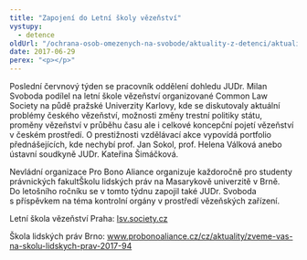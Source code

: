 ```yaml
---
title: "Zapojení do Letní školy vězeňství"
vystupy:
  - detence
oldUrl: "/ochrana-osob-omezenych-na-svobode/aktuality-z-detenci/aktuality-z-detenci-2017/zapojeni-do-letni-skoly-vezenstvi/"
date: 2017-06-29
perex: "<p></p>"
---
```


<!-- imported from the old website -->

<p>Poslední červnový týden se pracovník oddělení dohledu JUDr. Milan Svoboda podílel na letní škole vězeňství organizované Common Law Society na půdě pražské Univerzity Karlovy, kde se diskutovaly aktuální problémy českého vězeňství, možnosti změny trestní politiky státu, proměny vězeňství v průběhu času ale i celkové koncepční pojetí vězeňství v českém prostředí. O prestižnosti vzdělávací akce vypovídá portfolio přednášejících, kde nechybí prof. Jan Sokol, prof. Helena Válková anebo ústavní soudkyně JUDr. Kateřina Šimáčková.</p> <p>Nevládní organizace Pro Bono Aliance organizuje každoročně pro studenty právnických fakultŠkolu lidských práv na Masarykově univerzitě v Brně. Do letošního ročníku se v tomto týdnu zapojil také JUDr. Svoboda s příspěvkem na téma kontrolní orgány v prostředí vězeňských zařízení.</p> <p>Letní škola vězeňství Praha: <a href="http://lsv.society.cz/" style="font-size: 12.8px;"><a href="http://lsv.society.cz/" target="_blank">lsv.society.cz</a></a></p> <p>Škola lidských práv Brno: <a href="http://www.probonoaliance.cz/cz/aktuality/zveme-vas-na-skolu-lidskych-prav-2017-94" style="font-size: 12.8px;"><a href="http://www.probonoaliance.cz/cz/aktuality/zveme-vas-na-skolu-lidskych-prav-2017-94" target="_blank">www.probonoaliance.cz/cz/aktuality/zveme-vas-na-skolu-lidskych-prav-2017-94</a></a></p>

